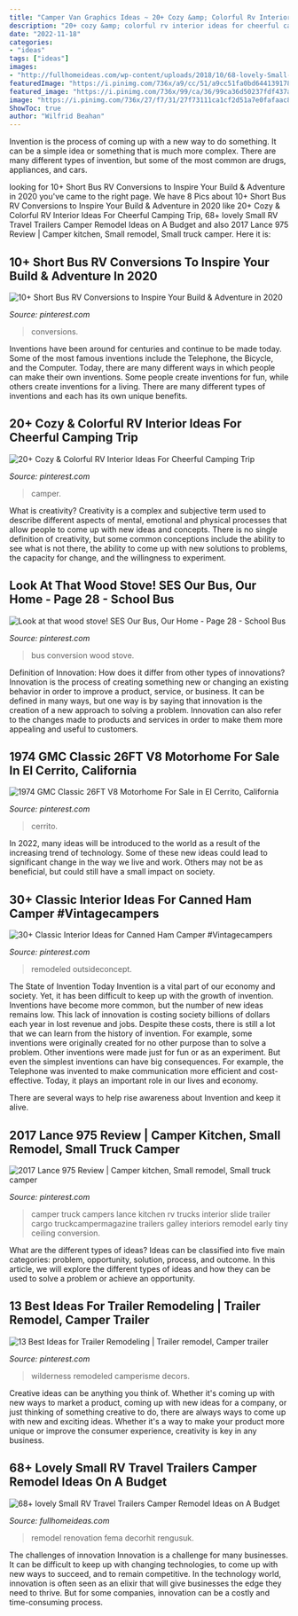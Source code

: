 ```yaml
---
title: "Camper Van Graphics Ideas ~ 20+ Cozy &amp; Colorful Rv Interior Ideas For Cheerful Camping Trip"
description: "20+ cozy &amp; colorful rv interior ideas for cheerful camping trip"
date: "2022-11-18"
categories:
- "ideas"
tags: ["ideas"]
images:
- "http://fullhomeideas.com/wp-content/uploads/2018/10/68-lovely-Small-RV-Travel-Trailers-Camper-Remodel-Ideas-on-A-Budget-09.jpg"
featuredImage: "https://i.pinimg.com/736x/a9/cc/51/a9cc51fa0bd644139178533ec6c887b1.jpg"
featured_image: "https://i.pinimg.com/736x/99/ca/36/99ca36d50237fdf437abc51827793e92.jpg"
image: "https://i.pinimg.com/736x/27/f7/31/27f73111ca1cf2d51a7e0fafaac8f883.jpg"
ShowToc: true
author: "Wilfrid Beahan"
---
```



Invention is the process of coming up with a new way to do something. It can be a simple idea or something that is much more complex. There are many different types of invention, but some of the most common are drugs, appliances, and cars.

	

		
looking for 10+ Short Bus RV Conversions to Inspire Your Build &amp; Adventure in 2020 you've came to the right page. We have 8 Pics about 10+ Short Bus RV Conversions to Inspire Your Build &amp; Adventure in 2020 like 20+ Cozy &amp; Colorful RV Interior Ideas For Cheerful Camping Trip, 68+ lovely Small RV Travel Trailers Camper Remodel Ideas on A Budget and also 2017 Lance 975 Review | Camper kitchen, Small remodel, Small truck camper. Here it is:
		
    
## 10+ Short Bus RV Conversions To Inspire Your Build &amp; Adventure In 2020

<img loading=lazy src="https://i.pinimg.com/736x/99/ca/36/99ca36d50237fdf437abc51827793e92.jpg" onerror="this.onerror=null;this.src='https://tse4.mm.bing.net/th?id=OIP.1BFZtCvH_1lcGMI7fpCKxwHaE7&amp;pid=15.1';" alt="10+ Short Bus RV Conversions to Inspire Your Build &amp; Adventure in 2020">

_Source: pinterest.com_

>conversions. 

	

Inventions have been around for centuries and continue to be made today. Some of the most famous inventions include the Telephone, the Bicycle, and the Computer. Today, there are many different ways in which people can make their own inventions. Some people create inventions for fun, while others create inventions for a living. There are many different types of inventions and each has its own unique benefits.

    
## 20+ Cozy &amp; Colorful RV Interior Ideas For Cheerful Camping Trip

<img loading=lazy src="https://i.pinimg.com/736x/27/f7/31/27f73111ca1cf2d51a7e0fafaac8f883.jpg" onerror="this.onerror=null;this.src='https://tse2.mm.bing.net/th?id=OIP.7mTV8gDFAmbOpJR75iZT3gHaJ3&amp;pid=15.1';" alt="20+ Cozy &amp; Colorful RV Interior Ideas For Cheerful Camping Trip">

_Source: pinterest.com_

>camper. 

	

What is creativity?
Creativity is a complex and subjective term used to describe different aspects of mental, emotional and physical processes that allow people to come up with new ideas and concepts. There is no single definition of creativity, but some common conceptions include the ability to see what is not there, the ability to come up with new solutions to problems, the capacity for change, and the willingness to experiment.

    
## Look At That Wood Stove! SES Our Bus, Our Home - Page 28 - School Bus

<img loading=lazy src="https://i.pinimg.com/736x/5f/94/ea/5f94ea4bc12bbb75b192713af52b86cb--bus-living-school-bus-conversion.jpg?b=t" onerror="this.onerror=null;this.src='https://tse1.mm.bing.net/th?id=OIP.TQoTKfU_cJCW8ryuRuhRdwHaNK&amp;pid=15.1';" alt="Look at that wood stove! SES Our Bus, Our Home - Page 28 - School Bus">

_Source: pinterest.com_

>bus conversion wood stove. 

	

Definition of Innovation: How does it differ from other types of innovations?
Innovation is the process of creating something new or changing an existing behavior in order to improve a product, service, or business. It can be defined in many ways, but one way is by saying that innovation is the creation of a new approach to solving a problem. Innovation can also refer to the changes made to products and services in order to make them more appealing and useful to customers.

    
## 1974 GMC Classic 26FT V8 Motorhome For Sale In El Cerrito, California

<img loading=lazy src="https://i.pinimg.com/736x/a9/cc/51/a9cc51fa0bd644139178533ec6c887b1.jpg" onerror="this.onerror=null;this.src='https://tse3.mm.bing.net/th?id=OIP.pbmugpkrlOOCtFTVOMphkgHaJ4&amp;pid=15.1';" alt="1974 GMC Classic 26FT V8 Motorhome For Sale in El Cerrito, California">

_Source: pinterest.com_

>cerrito. 

	

In 2022, many ideas will be introduced to the world as a result of the increasing trend of technology. Some of these new ideas could lead to significant change in the way we live and work. Others may not be as beneficial, but could still have a small impact on society.

    
## 30+ Classic Interior Ideas For Canned Ham Camper #Vintagecampers

<img loading=lazy src="https://i.pinimg.com/736x/a9/e8/91/a9e891b3470e09e3fd92b8b239c321ce.jpg" onerror="this.onerror=null;this.src='https://tse4.mm.bing.net/th?id=OIP.wHcKGYznGxBLLdnHSamTZAHaJ3&amp;pid=15.1';" alt="30+ Classic Interior Ideas for Canned Ham Camper #Vintagecampers">

_Source: pinterest.com_

>remodeled outsideconcept. 

	

The State of Invention Today
Invention is a vital part of our economy and society. Yet, it has been difficult to keep up with the growth of invention. Inventions have become more common, but the number of new ideas remains low. This lack of innovation is costing society billions of dollars each year in lost revenue and jobs.
Despite these costs, there is still a lot that we can learn from the history of invention. For example, some inventions were originally created for no other purpose than to solve a problem. Other inventions were made just for fun or as an experiment. But even the simplest inventions can have big consequences. For example, the Telephone was invented to make communication more efficient and cost-effective. Today, it plays an important role in our lives and economy.

There are several ways to help rise awareness about Invention and keep it alive.

    
## 2017 Lance 975 Review | Camper Kitchen, Small Remodel, Small Truck Camper

<img loading=lazy src="https://i.pinimg.com/originals/e1/a7/5d/e1a75d3e62f6917591556ceabc14bab6.jpg" onerror="this.onerror=null;this.src='https://tse3.mm.bing.net/th?id=OIP.jUKBF4RrWZR0XK2LEfv_HAHaLF&amp;pid=15.1';" alt="2017 Lance 975 Review | Camper kitchen, Small remodel, Small truck camper">

_Source: pinterest.com_

>camper truck campers lance kitchen rv trucks interior slide trailer cargo truckcampermagazine trailers galley interiors remodel early tiny ceiling conversion. 

	

What are the different types of ideas?
Ideas can be classified into five main categories: problem, opportunity, solution, process, and outcome. In this article, we will explore the different types of ideas and how they can be used to solve a problem or achieve an opportunity.

    
## 13 Best Ideas For Trailer Remodeling | Trailer Remodel, Camper Trailer

<img loading=lazy src="https://i.pinimg.com/736x/90/cb/7a/90cb7a6930049a15260928a95891b6c9.jpg" onerror="this.onerror=null;this.src='https://tse2.mm.bing.net/th?id=OIP.FY9QvamGcKjKBf5_Zv7YWgHaJ3&amp;pid=15.1';" alt="13 Best Ideas for Trailer Remodeling | Trailer remodel, Camper trailer">

_Source: pinterest.com_

>wilderness remodeled camperisme decors. 

	

Creative ideas can be anything you think of. Whether it's coming up with new ways to market a product, coming up with new ideas for a company, or just thinking of something creative to do, there are always ways to come up with new and exciting ideas. Whether it's a way to make your product more unique or improve the consumer experience, creativity is key in any business.

    
## 68+ Lovely Small RV Travel Trailers Camper Remodel Ideas On A Budget

<img loading=lazy src="http://fullhomeideas.com/wp-content/uploads/2018/10/68-lovely-Small-RV-Travel-Trailers-Camper-Remodel-Ideas-on-A-Budget-09.jpg" onerror="this.onerror=null;this.src='https://tse2.mm.bing.net/th?id=OIP.npSNLI0b68-Koo2s-8PzbQHaJ4&amp;pid=15.1';" alt="68+ lovely Small RV Travel Trailers Camper Remodel Ideas on A Budget">

_Source: fullhomeideas.com_

>remodel renovation fema decorhit rengusuk. 

	

The challenges of innovation
Innovation is a challenge for many businesses. It can be difficult to keep up with changing technologies, to come up with new ways to succeed, and to remain competitive. In the technology world, innovation is often seen as an elixir that will give businesses the edge they need to thrive. But for some companies, innovation can be a costly and time-consuming process.

